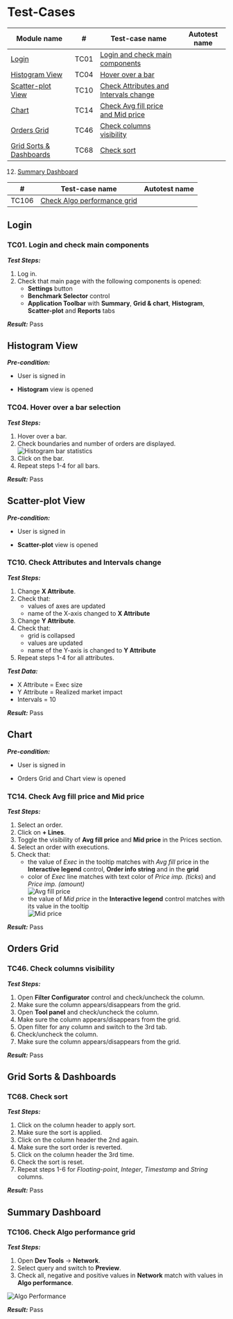 # Test-Cases

| **Module name** | **#** | **Test-case name** | **Autotest name** |
| ----------------| ----- | ------------------ | ----------------- |
| [Login](#login) | TC01  |[Login and check main components](#tc01-login-and-check-main-components) | |
| [Histogram View](#histogram-view) | TC04  |[Hover over a bar](#tc04-hover-over-a-bar) | |
| [Scatter-plot View](#scatter-plot-view) | TC10  |[Check Attributes and Intervals change](#tc10-check-attributes-and-intervals-change) | |
| [Chart](#chart)|TC14|[Check Avg fill price and Mid price](#tc14-check-avg-fill-price-and-mid-price)| |
| [Orders Grid](#orders-grid) | TC46  |[Check columns visibility](#tc46-check-columns-visibility) | |
| [Grid Sorts & Dashboards](#grid-sorts-dashboards) | TC68  |[Check sort](#tc68-check-sort) | |

12. [Summary Dashboard](#summary-dashboard)      

| **#** | **Test-case name** | **Autotest name** |
| ----- | ------------------ | ----------------- |
| TC106 | [Check Algo performance grid](#tc106-check-algo-performance-grid) | |

## Login

### TC01. Login and check main components

_**Test Steps:**_
1. Log in.
2. Check that main page with the following components is opened:
   *  **Settings** button
   *  **Benchmark Selector** control
   *  **Application Toolbar** with **Summary**, **Grid & chart**, **Histogram**, **Scatter-plot** and **Reports** tabs  

_**Result:**_ Pass

## Histogram View

_**Pre-condition:**_

   *  User is signed in
   
   *  **Histogram** view is opened

### TC04. Hover over a bar selection

_**Test Steps:**_
1. Hover over a bar.
2. Check boundaries and number of orders are displayed.       
![Histogram bar statistics](Images/HistogramBarStatistics.png)      
3. Click on the bar.
4. Repeat steps 1-4 for all bars.

_**Result:**_ Pass

## Scatter-plot View

_**Pre-condition:**_

   *  User is signed in
   
   *  **Scatter-plot** view is opened

### TC10. Check Attributes and Intervals change

_**Test Steps:**_
1. Change **X Attribute**. 
2. Check that:
   *  values of axes are updated 
   *  name of the X-axis changed to **X Attribute**
3. Change **Y Attribute**.
4. Check that:
   *  grid is collapsed
   *  values are updated 
   *  name of the Y-axis is changed to **Y Attribute**
5. Repeat steps 1-4 for all attributes.

_**Test Data:**_

   *  X Attribute = Exec size 
   *  Y Attribute = Realized market impact
   *  Intervals = 10

_**Result:**_ Pass

## Chart

_**Pre-condition:**_

   *  User is signed in
   
   *  Orders Grid and Chart view is opened

### TC14. Check Avg fill price and Mid price

_**Test Steps:**_
1. Select an order.
2. Click on **+ Lines**.
3. Toggle the visibility of **Avg fill price** and **Mid price** in the Prices section.
4. Select an order with executions.
5. Check that:
   *  the value of *Exec* in the tooltip matches with *Avg fill* price in the **Interactive legend** control, **Order info string** and in the **grid**
   *  color of *Exec* line matches with text color of *Price imp. (ticks*) and *Price imp. (amount)*     
![Avg fill price](Images/AvgFillPrice.png)   
   *  the value of *Mid price* in the **Interactive legend** control matches with its value in the tooltip     
![Mid price](Images/MidPrice.png)

_**Result:**_ Pass

## Orders Grid

### TC46. Check columns visibility       

_**Test Steps:**_
1. Open **Filter Configurator** control and check/uncheck the column. 
2. Make sure the column appears/disappears from the grid.
3. Open **Tool panel** and check/uncheck the column.
4. Make sure the column appears/disappears from the grid.
5. Open filter for any column and switch to the 3rd tab.
6. Check/uncheck the column.
7. Make sure the column appears/disappears from the grid.
   
_**Result:**_ Pass

## Grid Sorts & Dashboards 

### TC68. Check sort         

_**Test Steps:**_
1. Click on the column header to apply sort.
2. Make sure the sort is applied.
3. Click on the column header the 2nd again.
4. Make sure the sort order is reverted. 
5. Click on the column header the 3rd time.
6. Check the sort is reset.
7. Repeat steps 1-6 for *Floating-point*, *Integer*, *Timestamp* and *String* columns. 
   
_**Result:**_ Pass

## Summary Dashboard

### TC106. Check Algo performance grid

_**Test Steps:**_
1. Open **Dev Tools** -> **Network**.
2. Select query and switch to **Preview**.
2. Check all, negative and positive values in **Network** match with values in **Algo performance**.  

![Algo Performance](Images/AlgoPerformance.png)  

_**Result:**_ Pass
